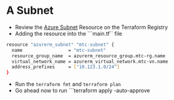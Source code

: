 # A Subnet 

- Review the [Azure Subnet](https://registry.terraform.io/providers/hashicorp/azurerm/latest/docs/resources/subnet) Resource on the Terraform Registry
- Adding the resource into the ```main.tf`` file
```bash
resource "azurerm_subnet" "mtc-subnet" {
  name                 = "mtc-subnet"
  resource_group_name  = azurerm_resource_group.mtc-rg.name
  virtual_network_name = azurerm_virtual_network.mtc-vn.name
  address_prefixes     = ["10.123.1.0/24"]
}
```
- Run the ```terraform fmt``` and ```terraform plan```
- Go ahead now to run ```terraform apply -auto-approve
